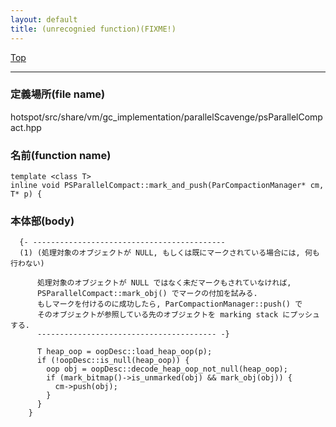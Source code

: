 ```yaml
---
layout: default
title: (unrecognied function)(FIXME!)
---
```

[Top](../index.html)

--- 
### 定義場所(file name)
hotspot/src/share/vm/gc_implementation/parallelScavenge/psParallelCompact.hpp

### 名前(function name)
```
template <class T>
inline void PSParallelCompact::mark_and_push(ParCompactionManager* cm, T* p) {
```

### 本体部(body)
```
  {- -------------------------------------------
  (1) (処理対象のオブジェクトが NULL, もしくは既にマークされている場合には, 何も行わない)
  
      処理対象のオブジェクトが NULL ではなく未だマークもされていなければ, 
      PSParallelCompact::mark_obj() でマークの付加を試みる.
      もしマークを付けるのに成功したら, ParCompactionManager::push() で
      そのオブジェクトが参照している先のオブジェクトを marking stack にプッシュする.
      ---------------------------------------- -}

	  T heap_oop = oopDesc::load_heap_oop(p);
	  if (!oopDesc::is_null(heap_oop)) {
	    oop obj = oopDesc::decode_heap_oop_not_null(heap_oop);
	    if (mark_bitmap()->is_unmarked(obj) && mark_obj(obj)) {
	      cm->push(obj);
	    }
	  }
	}
	
```


